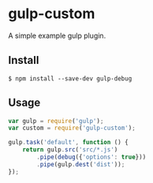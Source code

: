 # gulp-custom

A simple example gulp plugin.

## Install

```
$ npm install --save-dev gulp-debug
```

## Usage

```js
var gulp = require('gulp');
var custom = require('gulp-custom');

gulp.task('default', function () {
	return gulp.src('src/*.js')
		.pipe(debug({'options': true}))
		.pipe(gulp.dest('dist'));
});
```
